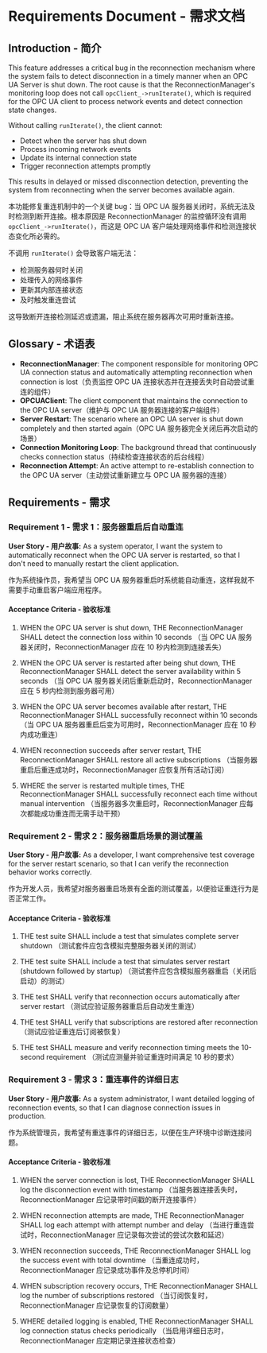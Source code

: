 # Requirements Document - 需求文档

## Introduction - 简介

This feature addresses a critical bug in the reconnection mechanism where the system fails to detect disconnection in a timely manner when an OPC UA Server is shut down. The root cause is that the ReconnectionManager's monitoring loop does not call `opcClient_->runIterate()`, which is required for the OPC UA client to process network events and detect connection state changes.

Without calling `runIterate()`, the client cannot:
- Detect when the server has shut down
- Process incoming network events
- Update its internal connection state
- Trigger reconnection attempts promptly

This results in delayed or missed disconnection detection, preventing the system from reconnecting when the server becomes available again.

本功能修复重连机制中的一个关键 bug：当 OPC UA 服务器关闭时，系统无法及时检测到断开连接。根本原因是 ReconnectionManager 的监控循环没有调用 `opcClient_->runIterate()`，而这是 OPC UA 客户端处理网络事件和检测连接状态变化所必需的。

不调用 `runIterate()` 会导致客户端无法：
- 检测服务器何时关闭
- 处理传入的网络事件
- 更新其内部连接状态
- 及时触发重连尝试

这导致断开连接检测延迟或遗漏，阻止系统在服务器再次可用时重新连接。

## Glossary - 术语表

- **ReconnectionManager**: The component responsible for monitoring OPC UA connection status and automatically attempting reconnection when connection is lost（负责监控 OPC UA 连接状态并在连接丢失时自动尝试重连的组件）
- **OPCUAClient**: The client component that maintains the connection to the OPC UA server（维护与 OPC UA 服务器连接的客户端组件）
- **Server Restart**: The scenario where an OPC UA server is shut down completely and then started again（OPC UA 服务器完全关闭后再次启动的场景）
- **Connection Monitoring Loop**: The background thread that continuously checks connection status（持续检查连接状态的后台线程）
- **Reconnection Attempt**: An active attempt to re-establish connection to the OPC UA server（主动尝试重新建立与 OPC UA 服务器的连接）

## Requirements - 需求

### Requirement 1 - 需求 1：服务器重启后自动重连

**User Story - 用户故事:** As a system operator, I want the system to automatically reconnect when the OPC UA server is restarted, so that I don't need to manually restart the client application.

作为系统操作员，我希望当 OPC UA 服务器重启时系统能自动重连，这样我就不需要手动重启客户端应用程序。

#### Acceptance Criteria - 验收标准

1. WHEN the OPC UA server is shut down, THE ReconnectionManager SHALL detect the connection loss within 10 seconds
   （当 OPC UA 服务器关闭时，ReconnectionManager 应在 10 秒内检测到连接丢失）

2. WHEN the OPC UA server is restarted after being shut down, THE ReconnectionManager SHALL detect the server availability within 5 seconds
   （当 OPC UA 服务器关闭后重新启动时，ReconnectionManager 应在 5 秒内检测到服务器可用）

3. WHEN the OPC UA server becomes available after restart, THE ReconnectionManager SHALL successfully reconnect within 10 seconds
   （当 OPC UA 服务器重启后变为可用时，ReconnectionManager 应在 10 秒内成功重连）

4. WHEN reconnection succeeds after server restart, THE ReconnectionManager SHALL restore all active subscriptions
   （当服务器重启后重连成功时，ReconnectionManager 应恢复所有活动订阅）

5. WHERE the server is restarted multiple times, THE ReconnectionManager SHALL successfully reconnect each time without manual intervention
   （当服务器多次重启时，ReconnectionManager 应每次都能成功重连而无需手动干预）

### Requirement 2 - 需求 2：服务器重启场景的测试覆盖

**User Story - 用户故事:** As a developer, I want comprehensive test coverage for the server restart scenario, so that I can verify the reconnection behavior works correctly.

作为开发人员，我希望对服务器重启场景有全面的测试覆盖，以便验证重连行为是否正常工作。

#### Acceptance Criteria - 验收标准

1. THE test suite SHALL include a test that simulates complete server shutdown
   （测试套件应包含模拟完整服务器关闭的测试）

2. THE test suite SHALL include a test that simulates server restart (shutdown followed by startup)
   （测试套件应包含模拟服务器重启（关闭后启动）的测试）

3. THE test SHALL verify that reconnection occurs automatically after server restart
   （测试应验证服务器重启后自动发生重连）

4. THE test SHALL verify that subscriptions are restored after reconnection
   （测试应验证重连后订阅被恢复）

5. THE test SHALL measure and verify reconnection timing meets the 10-second requirement
   （测试应测量并验证重连时间满足 10 秒的要求）

### Requirement 3 - 需求 3：重连事件的详细日志

**User Story - 用户故事:** As a system administrator, I want detailed logging of reconnection events, so that I can diagnose connection issues in production.

作为系统管理员，我希望有重连事件的详细日志，以便在生产环境中诊断连接问题。

#### Acceptance Criteria - 验收标准

1. WHEN the server connection is lost, THE ReconnectionManager SHALL log the disconnection event with timestamp
   （当服务器连接丢失时，ReconnectionManager 应记录带时间戳的断开连接事件）

2. WHEN reconnection attempts are made, THE ReconnectionManager SHALL log each attempt with attempt number and delay
   （当进行重连尝试时，ReconnectionManager 应记录每次尝试的尝试次数和延迟）

3. WHEN reconnection succeeds, THE ReconnectionManager SHALL log the success event with total downtime
   （当重连成功时，ReconnectionManager 应记录成功事件及总停机时间）

4. WHEN subscription recovery occurs, THE ReconnectionManager SHALL log the number of subscriptions restored
   （当订阅恢复时，ReconnectionManager 应记录恢复的订阅数量）

5. WHERE detailed logging is enabled, THE ReconnectionManager SHALL log connection status checks periodically
   （当启用详细日志时，ReconnectionManager 应定期记录连接状态检查）
